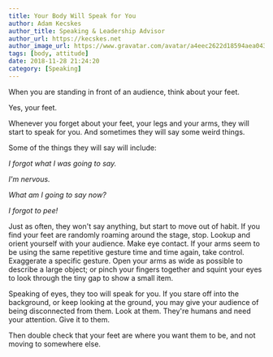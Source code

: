 ```yaml
---
title: Your Body Will Speak for You
author: Adam Kecskes
author_title: Speaking & Leadership Advisor
author_url: https://kecskes.net
author_image_url: https://www.gravatar.com/avatar/a4eec2622d18594aea04310ae3ec577c
tags: [body, attitude]
date: 2018-11-28 21:24:20
category: [Speaking]
---
```


<p>When you are standing in front of an audience, think about your feet.</p>
<p>Yes, your feet.</p>
<p>Whenever you forget about your feet, your legs and your arms, they will start to speak for you. And sometimes they will say some weird things.</p>
<!--truncate-->
<p>Some of the things they will say will include:</p>
<p><em>I forgot what I was going to say.</em></p>
<p><em>I'm nervous.</em></p>
<p><em>What am I going to say now?</em></p>
<p><em>I forgot to pee!</em></p>
<p>Just as often, they won't say anything, but start to move out of habit. If you find your feet are randomly roaming around the stage, stop. Lookup and orient yourself with your audience. Make eye contact. If your arms seem to be using the same repetitive gesture time and time again, take control. Exaggerate a specific gesture. Open your arms as wide as possible to describe a large object; or pinch your fingers together and squint your eyes to look through the tiny gap to show a small item.</p>
<p>Speaking of eyes, they too will speak for you. If you stare off into the background, or keep looking at the ground, you may give your audience of being disconnected from them. Look at them. They're humans and need your attention. Give it to them.</p>
<p>Then double check that your feet are where you want them to be, and not moving to somewhere else.</p>
